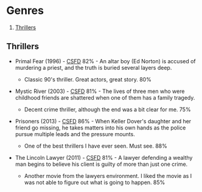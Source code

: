 # Genres
1. [Thrillers](#Thrillers)  
 

## Thrillers

* Primal Fear (1996) - [CSFD](https://www.csfd.cz/film/15095-prvotni-strach/prehled/) 82% - An altar boy (Ed Norton) is accused of murdering a priest, and the truth is buried several layers deep. 
   * Classic 90's thriller. Great actors, great story. 80%

* Mystic River (2003) - [CSFD](https://www.csfd.cz/film/43014-tajemna-reka/prehled/) 81% - The lives of three men who were childhood friends are shattered when one of them has a family tragedy. 
    * Decent crime thriller, although the end was a bit clear for me. 75%

* Prisoners (2013) - [CSFD](https://www.csfd.cz/film/257071-zmizeni/prehled/) 86% - When Keller Dover's daughter and her friend go missing, he takes matters into his own hands as the police pursue multiple leads and the pressure mounts.
    * One of the best thrillers I have ever seen. Must see. 88%

* The Lincoln Lawyer (2011) - [CSFD](https://www.csfd.cz/film/281083-obhajce/prehled/) 81% - A lawyer defending a wealthy man begins to believe his client is guilty of more than just one crime.
    * Another movie from the lawyers environment. I liked the movie as I was not able to figure out what is going to happen. 85%